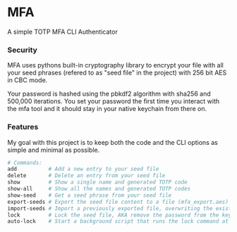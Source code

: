 # MFA

A simple TOTP MFA CLI Authenticator


### Security

MFA uses pythons built-in cryptography library to encrypt your file
with all your seed phrases (refered to as "seed file" in the project)
with 256 bit AES in CBC mode. 

Your password is hashed using the pbkdf2 algorithm with sha256 and
500,000 iterations. You set your password the first time you interact
with the mfa tool and it should stay in your native keychain from there on.

### Features

My goal with this project is to keep both the code and the CLI options
as simple and minimal as possible.

```bash
# Commands:
add          # Add a new entry to your seed file
delete       # Delete an entry from your seed file
show         # Show a single name and generated TOTP code
show-all     # Show all the names and generated TOTP codes
show-seed    # Get a seed phrase from your seed file
export-seeds # Export the seed file content to a file (mfa_export.aes)
import-seeds # Import a previously exported file, overwriting the existing seeds
lock         # Lock the seed file, AKA remove the password from the keyring
auto-lock    # Start a background script that runs the lock command at user set intervals
```
